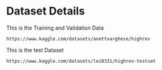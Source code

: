 # Dataset Details



This is the Training and Validation Data
```
https://www.kaggle.com/datasets/anettvarghese/highrev
```

This is the test Dataset
```
https://www.kaggle.com/datasets/lei0331/highrev-testset
```
